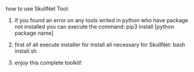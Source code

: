 how to use SkullNet Tool:

1) if you found an error on any tools writed in python who have package not installed you can execute the command: pip3 install [python package name]

2) first of all execute installer for install all necessary for SkullNet: bash install.sh

3) enjoy this complete toolkit!
